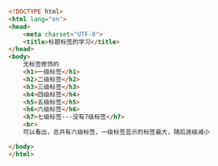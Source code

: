 
<BlogInfo id="141" title="2.标题标签" author="白日梦想猿" pv=0 read_times=0 pre_cost_time="0分15秒" category="html5学习" tag_list="['html5学习']" create_time="2020.07.14 14:13:59" update_time="2020.07.14 14:17:43" />

```html
<!DOCTYPE html>
<html lang="en">
<head>
    <meta charset="UTF-8">
    <title>标题标签的学习</title>
</head>
<body>
    无标签修饰的
    <h1>一级标签</h1>
    <h2>二级标签</h2>
    <h3>三级标签</h3>
    <h4>四级标签</h4>
    <h5>五级标签</h5>
    <h6>六级标签</h6>
    <h7>七级标签---没有7级标签</h7>
    <br>
    可以看出，总共有六级标签，一级标签显示的标签最大，随后逐级减小

</body>
</html>
```
